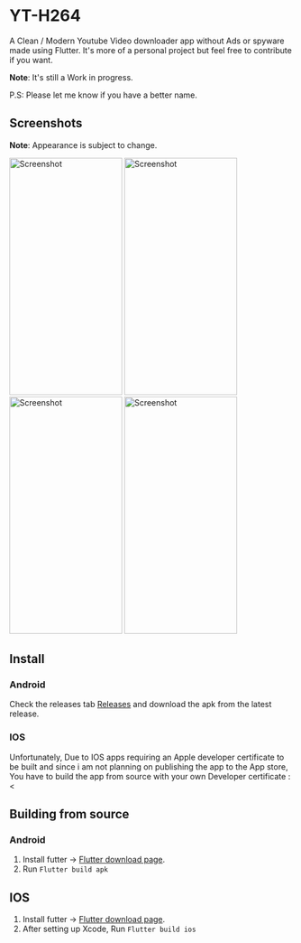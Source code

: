 # YT-H264

A Clean / Modern Youtube Video downloader app without Ads or spyware made using Flutter. It's more of a personal project but feel free to contribute if you want.

**Note**: It's still a Work in progress.

P.S: Please let me know if you have a better name.

## Screenshots

**Note**: Appearance is subject to change.

<img src="https://github.com/Felo1000110/YTH264/assets/68559765/2c3bfd8b-b5f8-4709-9372-422315016b27" alt="Screenshot" width="200" height="420"/>
<img src="https://github.com/Felo1000110/YTH264/assets/68559765/cdac4590-2272-4311-bb9c-a7dc7feb428f" alt="Screenshot" width="200" height="420"/>
<img src="https://github.com/Felo1000110/YTH264/assets/68559765/a29b9548-bd07-4716-86d0-23dd6409fbfe" alt="Screenshot" width="200" height="420"/>
<img src="https://github.com/Felo1000110/YTH264/assets/68559765/0aaf7434-f215-401b-99da-694d85d531b5" alt="Screenshot" width="200" height="420"/>

## Install
### Android
Check the releases tab [Releases](https://github.com/Felo1000110/YTH264/releases) and download the apk from the latest release.

### IOS
Unfortunately, Due to IOS apps requiring an Apple developer certificate to be built and since i am not planning on publishing the app to the App store, You have to build the app from source with your own Developer certificate :<

## Building from source
### Android
1. Install futter -> [Flutter download page](https://flutter-ko.dev/get-started/install).
2. Run ``` Flutter build apk ```

## IOS
1. Install futter -> [Flutter download page](https://flutter-ko.dev/get-started/install).
2. After setting up Xcode, Run
``` Flutter build ios ```
